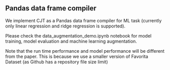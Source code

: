 ## Pandas data frame compiler

We implement CJT as a Pandas data frame compiler for ML task (currently only linear regression and ridge regression is supported). 

Please check the data_augmentation_demo.ipynb notebook for model training, model evaluation and machine learning augmentation.

Note that the run time performance and model performance will be different from the paper. This is because we use a smaller version of Favorita Dataset (as Github has a repository file size limit)
